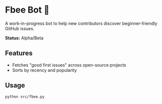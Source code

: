 # Fbee Bot 🐝

A work-in-progress bot to help new contributors discover beginner-friendly GitHub issues.

**Status:** Alpha/Beta

## Features
- Fetches "good first issues" across open-source projects
- Sorts by recency and popularity

## Usage
```bash
python src/fbee.py